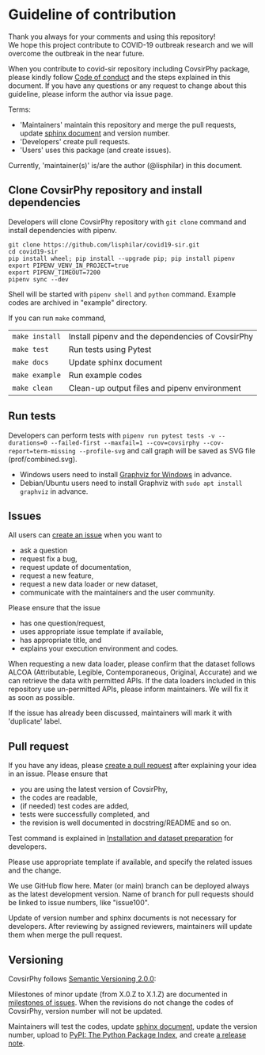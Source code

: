 # Guideline of contribution
Thank you always for your comments and using this repository!  
We hope this project contribute to COVID-19 outbreak research and we will overcome the outbreak in the near future.

When you contribute to covid-sir repository including CovsirPhy package, please kindly follow [Code of conduct](https://lisphilar.github.io/covid19-sir/CODE_OF_CONDUCT.html) and the steps explained in this document. If you have any questions or any request to change about this guideline, please inform the author via issue page.

Terms:
- 'Maintainers' maintain this repository and merge the pull requests, update [sphinx document](https://lisphilar.github.io/covid19-sir/) and version number.
- 'Developers' create pull requests.
- 'Users' uses this package (and create issues).

Currently, 'maintainer(s)' is/are the author (@lisphilar) in this document.

## Clone CovsirPhy repository and install dependencies
Developers will clone CovsirPhy repository with `git clone` command and install dependencies with pipenv.
```
git clone https://github.com/lisphilar/covid19-sir.git
cd covid19-sir
pip install wheel; pip install --upgrade pip; pip install pipenv
export PIPENV_VENV_IN_PROJECT=true
export PIPENV_TIMEOUT=7200
pipenv sync --dev
```

Shell will be started with `pipenv shell` and `python` command. Example codes are archived in "example" directory.

If you can run `make` command,

|||
|:---|:---|
|`make install`|Install pipenv and the dependencies of CovsirPhy|
|`make test`|Run tests using Pytest|
|`make docs`|Update sphinx document|
|`make example`|Run example codes|
|`make clean`|Clean-up output files and pipenv environment|

## Run tests
Developers can perform tests with `pipenv run pytest tests -v --durations=0 --failed-first --maxfail=1 --cov=covsirphy --cov-report=term-missing --profile-svg` and call graph will be saved as SVG file (prof/combined.svg).

- Windows users need to install [Graphviz for Windows](https://graphviz.org/_pages/Download/Download_windows.html) in advance.
- Debian/Ubuntu users need to install Graphviz with `sudo apt install graphviz` in advance.
## Issues
All users can [create an issue](https://github.com/lisphilar/covid19-sir/issues) when you want to
- ask a question
- request fix a bug,
- request update of documentation,
- request a new feature,
- request a new data loader or new dataset,
- communicate with the maintainers and the user community.

Please ensure that the issue
- has one question/request,
- uses appropriate issue template if available,
- has appropriate title, and
- explains your execution environment and codes.

When requesting a new data loader, please confirm that the dataset follows ALCOA (Attributable, Legible, Contemporaneous, Original, Accurate) and we can retrieve the data with permitted APIs. If the data loaders included in this repository use un-permitted APIs, please inform maintainers. We will fix it as soon as possible.

If the issue has already been discussed, maintainers will mark it with 'duplicate' label.

## Pull request
If you have any ideas, please [create a pull request](https://github.com/lisphilar/covid19-sir/pulls) after explaining your idea in an issue.
Please ensure that
- you are using the latest version of CovsirPhy,
- the codes are readable,
- (if needed) test codes are added,
- tests were successfully completed, and
- the revision is well documented in docstring/README and so on.

Test command is explained in [Installation and dataset preparation](https://lisphilar.github.io/covid19-sir/INSTALLATION.html) for developers.

Please use appropriate template if available, and specify the related issues and the change.

We use GitHub flow here. Mater (or main) branch can be deployed always as the latest development version. Name of branch for pull requests should be linked to issue numbers, like "issue100".

Update of version number and sphinx documents is not necessary for developers. After reviewing by assigned reviewers, maintainers will update them when merge the pull request.

## Versioning
CovsirPhy follows [Semantic Versioning 2.0.0](https://semver.org/):

Milestones of minor update (from X.0.Z to X.1.Z) are documented in [milestones of issues](https://github.com/lisphilar/covid19-sir/milestones).
When the revisions do not change the codes of CovsirPhy, version number will not be updated.

Maintainers will test the codes, update [sphinx document](https://lisphilar.github.io/covid19-sir/), update the version number, upload to [PyPI: The Python Package Index](https://pypi.org/), and create [a release note](https://github.com/lisphilar/covid19-sir/releases).
